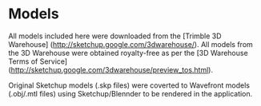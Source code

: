 Models
===========

All models included here were downloaded from the [Trimble 3D Warehouse] (http://sketchup.google.com/3dwarehouse/). 
All models from the 3D Warehouse were obtained royalty-free as per the [3D Warehouse Terms of Service] (http://sketchup.google.com/3dwarehouse/preview_tos.html).

Original Sketchup models (.skp files) were coverted to Wavefront models (.obj/.mtl files) using Sketchup/Blennder to be rendered in the application.
